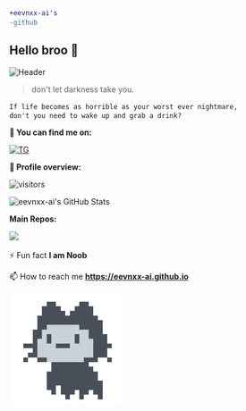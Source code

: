```diff
+eevnxx-ai's
-github
```
## Hello broo 👋

![Header](https://telegra.ph/file/64241f6ceec044e76efef.jpg)

> don't let darkness take you.

```
If life becomes as horrible as your worst ever nightmare,
don't you need to wake up and grab a drink?

```

**:email: You can find me on:**

[![TG](https://img.shields.io/badge/-Telegram-0088CC?style=flat&logo=Telegram&logoColor=white&link=https://t.me/heroisme)](https://t.me/heroisme) <br />

**:pushpin: Profile overview:**
 
![visitors](https://visitor-badge.laobi.icu/badge?page_id=eevnxx-ai.eevnxx-ai)
 
![eevnxx-ai's GitHub Stats](https://github-readme-stats.vercel.app/api?username=eevnxx-ai&show_icons=true)
 
**Main Repos:**

<a href="https://github.com/eevnxx-ai/OUBnew"><img src="https://github-readme-stats.vercel.app/api/pin/?username=eevnxx-ai&repo=OUBnew&show_owner=true"></a>

⚡ Fun fact **I am Noob**

📫 How to reach me **https://eevnxx-ai.github.io**

<img align="left" src='https://raw.githubusercontent.com/Thagoo/Thagoo/master/github.gif' width='200'/>
